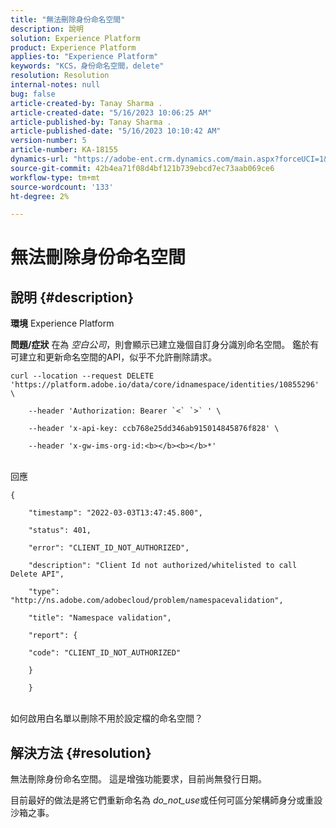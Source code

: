 ```yaml
---
title: "無法刪除身份命名空間"
description: 說明
solution: Experience Platform
product: Experience Platform
applies-to: "Experience Platform"
keywords: "KCS，身份命名空間，delete"
resolution: Resolution
internal-notes: null
bug: false
article-created-by: Tanay Sharma .
article-created-date: "5/16/2023 10:06:25 AM"
article-published-by: Tanay Sharma .
article-published-date: "5/16/2023 10:10:42 AM"
version-number: 5
article-number: KA-18155
dynamics-url: "https://adobe-ent.crm.dynamics.com/main.aspx?forceUCI=1&pagetype=entityrecord&etn=knowledgearticle&id=5e95044c-d1f3-ed11-8848-6045bd006079"
source-git-commit: 42b4ea71f08d4bf121b739ebcd7ec73aab069ce6
workflow-type: tm+mt
source-wordcount: '133'
ht-degree: 2%

---
```


# 無法刪除身份命名空間

## 說明 {#description}

<b>環境</b>
Experience Platform


<b>問題/症狀</b>
在為 *空白公司*，則會顯示已建立幾個自訂身分識別命名空間。 鑑於有可建立和更新命名空間的API，似乎不允許刪除請求。


```
curl --location --request DELETE 'https://platform.adobe.io/data/core/idnamespace/identities/10855296' \

    --header 'Authorization: Bearer `<` `>` ' \

    --header 'x-api-key: ccb768e25dd346ab915014845876f828' \

    --header 'x-gw-ims-org-id:<b></b><b></b>*'
```


<br>回應<br>

```
{

    "timestamp": "2022-03-03T13:47:45.800",

    "status": 401,

    "error": "CLIENT_ID_NOT_AUTHORIZED",

    "description": "Client Id not authorized/whitelisted to call Delete API",

    "type": "http://ns.adobe.com/adobecloud/problem/namespacevalidation",

    "title": "Namespace validation",

    "report": {

    "code": "CLIENT_ID_NOT_AUTHORIZED"

    }

    }
```


<br>如何啟用白名單以刪除不用於設定檔的命名空間？<br>



## 解決方法 {#resolution}


無法刪除身份命名空間。 這是增強功能要求，目前尚無發行日期。

目前最好的做法是將它們重新命名為 *do_not_use*&#x200B;或任何可區分架構師身分或重設沙箱之事。
